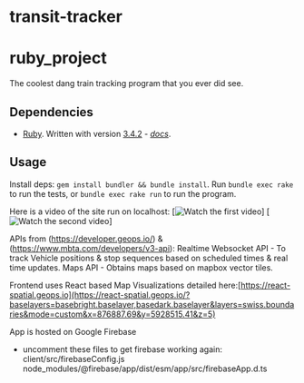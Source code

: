 
# transit-tracker


# ruby_project

The coolest dang train tracking program that you ever did see.

## Dependencies

* [Ruby](https://www.ruby-lang.org/en/).  Written with version [3.4.2](https://www.ruby-lang.org/en/news/2025/02/14/ruby-3-4-2-released/) - *[docs](https://docs.ruby-lang.org/en/3.4/)*.

## Usage

Install deps: `gem install bundler && bundle install`.  Run `bundle exec rake` to run the tests, or `bundle exec rake run` to run the program.

Here is a video of the site run on localhost:
[![Watch the first video](./site/transit-tracker-gif-1)]
[![Watch the second video](./site/transit-tracker-gif-2)]

APIs from (https://developer.geops.io/) & (https://www.mbta.com/developers/v3-api):
Realtime Websocket API - To track Vehicle positions & stop sequences based on scheduled times & real time updates.
Maps API - Obtains maps based on mapbox vector tiles.

Frontend uses React based Map Visualizations detailed here:[https://react-spatial.geops.io](https://react-spatial.geops.io/?baselayers=basebright.baselayer,basedark.baselayer&layers=swiss.boundaries&mode=custom&x=876887.69&y=5928515.41&z=5)

App is hosted on Google Firebase

* uncomment these files to get firebase working again: 
client/src/firebaseConfig.js
node_modules/@firebase/app/dist/esm/app/src/firebaseApp.d.ts

